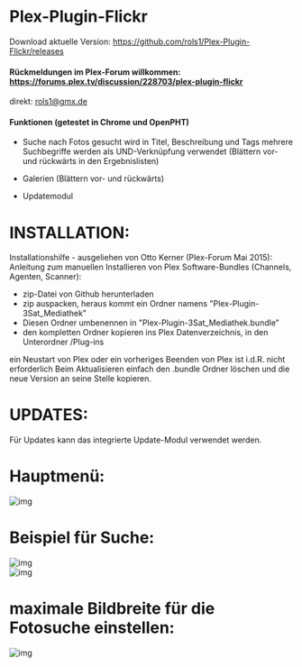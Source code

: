﻿Plex-Plugin-Flickr
==================

Download aktuelle Version: https://github.com/rols1/Plex-Plugin-Flickr/releases

#### Rückmeldungen im Plex-Forum willkommen: https://forums.plex.tv/discussion/228703/plex-plugin-flickr
direkt: rols1@gmx.de 
  
#### Funktionen (getestet in Chrome und OpenPHT)

- Suche nach Fotos 
gesucht wird in Titel, Beschreibung und Tags
mehrere Suchbegriffe werden als UND-Verknüpfung verwendet
(Blättern vor- und rückwärts in den Ergebnislisten)

- Galerien (Blättern vor- und rückwärts)
- Updatemodul




INSTALLATION:
===================  
Installationshilfe - ausgeliehen von Otto Kerner (Plex-Forum Mai 2015):
Anleitung zum manuellen Installieren von Plex Software-Bundles (Channels, Agenten, Scanner):
- zip-Datei von Github herunterladen
- zip auspacken, heraus kommt ein Ordner namens "Plex-Plugin-3Sat_Mediathek"
- Diesen Ordner umbenennen in "Plex-Plugin-3Sat_Mediathek.bundle"
- den kompletten Ordner kopieren ins Plex Datenverzeichnis, in den Unterordner /Plug-ins

ein Neustart von Plex oder ein vorheriges Beenden von Plex ist i.d.R. nicht erforderlich
Beim Aktualisieren einfach den .bundle Ordner löschen und die neue Version an seine Stelle kopieren.

UPDATES:
===================  
Für Updates kann das integrierte Update-Modul verwendet werden.
 
 Hauptmenü:
===================  
![img](https://us.v-cdn.net/6025034/uploads/editor/ze/v4qsv6ecba97.png)

Beispiel für Suche:
===================  
![img](https://us.v-cdn.net/6025034/uploads/editor/aj/7y5ppwzkq235.png)  
![img](https://us.v-cdn.net/6025034/uploads/editor/ms/3wyi46cmporw.png)

maximale Bildbreite für die Fotosuche einstellen:
===================  
![img](https://us.v-cdn.net/6025034/uploads/editor/ho/0wlcu3ligzvg.png)

